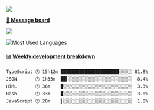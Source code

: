 [![](https://count.getloli.com/get/@SmaIIstars.github.readme)](https://count.getloli.com/)


[**💬 Message board**](https://chat.getloli.com/room/@SmaIIstars.github)

[![](https://chat.getloli.com/room/@SmaIIstars.github/svg?width=600&height=100&limit=20&theme=light&fontSize=14)](https://chat.getloli.com/room/@SmaIIstars.github)


![Most Used Languages](https://github-readme-stats.vercel.app/api/top-langs/?username=SmaIIstars&theme=dark&layout=compact)

<!-- waka-box start -->
#### <a href="https://gist.github.com/e31f5e1b7a15ee54e2fc8fca68aa5e2b" target="_blank">📊 Weekly development breakdown</a>
```text
TypeScript 🕓 15h12m ██████████████████████░░░░░ 81.8%
JSON       🕓 1h33m  ██▎░░░░░░░░░░░░░░░░░░░░░░░░  8.4%
HTML       🕓 36m    ▉░░░░░░░░░░░░░░░░░░░░░░░░░░  3.3%
Bash       🕓 33m    ▊░░░░░░░░░░░░░░░░░░░░░░░░░░  3.0%
JavaScript 🕓 20m    ▍░░░░░░░░░░░░░░░░░░░░░░░░░░  1.8%
```
<!-- Powered by https://github.com/YouEclipse/waka-box-go . -->
<!-- waka-box end -->
